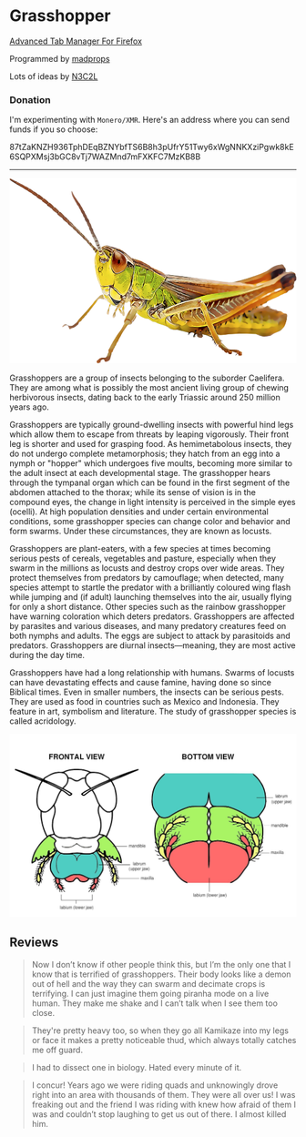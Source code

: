 # Grasshopper

[Advanced Tab Manager For Firefox](https://addons.mozilla.org/firefox/addon/grasshopper-urls/)

Programmed by [madprops](https://github.com/madprops)

Lots of ideas by [N3C2L](https://github.com/N3C2L)

### Donation

I'm experimenting with `Monero/XMR`. Here's an address where you can send funds if you so choose:

87tZaKNZH936TphDEqBZNYbfTS6B8h3pUfrY51Twy6xWgNNKXziPgwk8kE6SQPXMsj3bGC8vTj7WAZMnd7mFXKFC7MzKB8B

---

![](img/grasshopper.png)

Grasshoppers are a group of insects belonging to the suborder Caelifera. They are among what is possibly the most ancient living group of chewing herbivorous insects, dating back to the early Triassic around 250 million years ago.

Grasshoppers are typically ground-dwelling insects with powerful hind legs which allow them to escape from threats by leaping vigorously. Their front leg is shorter and used for grasping food. As hemimetabolous insects, they do not undergo complete metamorphosis; they hatch from an egg into a nymph or "hopper" which undergoes five moults, becoming more similar to the adult insect at each developmental stage. The grasshopper hears through the tympanal organ which can be found in the first segment of the abdomen attached to the thorax; while its sense of vision is in the compound eyes, the change in light intensity is perceived in the simple eyes (ocelli). At high population densities and under certain environmental conditions, some grasshopper species can change color and behavior and form swarms. Under these circumstances, they are known as locusts.

Grasshoppers are plant-eaters, with a few species at times becoming serious pests of cereals, vegetables and pasture, especially when they swarm in the millions as locusts and destroy crops over wide areas. They protect themselves from predators by camouflage; when detected, many species attempt to startle the predator with a brilliantly coloured wing flash while jumping and (if adult) launching themselves into the air, usually flying for only a short distance. Other species such as the rainbow grasshopper have warning coloration which deters predators. Grasshoppers are affected by parasites and various diseases, and many predatory creatures feed on both nymphs and adults. The eggs are subject to attack by parasitoids and predators. Grasshoppers are diurnal insects—meaning, they are most active during the day time.

Grasshoppers have had a long relationship with humans. Swarms of locusts can have devastating effects and cause famine, having done so since Biblical times. Even in smaller numbers, the insects can be serious pests. They are used as food in countries such as Mexico and Indonesia. They feature in art, symbolism and literature. The study of grasshopper species is called acridology.

![](img/info.jpg)

## Reviews

>Now I don’t know if other people think this, but I’m the only one that I know that is terrified of grasshoppers. Their body looks like a demon out of hell and the way they can swarm and decimate crops is terrifying. I can just imagine them going piranha mode on a live human. They make me shake and I can’t talk when I see them too close.

>They're pretty heavy too, so when they go all Kamikaze into my legs or face it makes a pretty noticeable thud, which always totally catches me off guard.

>I had to dissect one in biology. Hated every minute of it.

>I concur! Years ago we were riding quads and unknowingly drove right into an area with thousands of them. They were all over us! I was freaking out and the friend I was riding with knew how afraid of them I was and couldn’t stop laughing to get us out of there. I almost killed him.